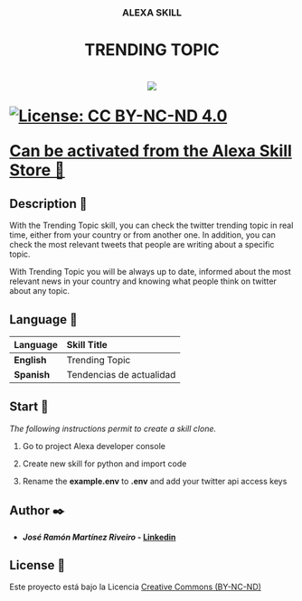 <h3 align="center">ALEXA SKILL</h3>
<h1 align="center">TRENDING TOPIC<h1>
<p align="center">
    <img src="https://github.com/JoseRamonMartinez/AlexaTwitterTrends/blob/master/assets/images/en-US_largeIconUri.png">
</p>


[![License: CC BY-NC-ND 4.0](https://img.shields.io/badge/License-CC%20BY--NC--ND%204.0-lightgrey.svg)](https://creativecommons.org/licenses/by-nc-nd/4.0/)



**[Can be activated from the Alexa Skill Store 🚀](https://www.amazon.es/Jose-Ramon-Martinez-Riveiro-Tendencias/dp/B09FQXY379/ref=sr_1_1?__mk_es_ES=%C3%85M%C3%85%C5%BD%C3%95%C3%91&dchild=1&keywords=tendencias+de+actualidad&qid=1631447002&s=digital-skills&sr=1-1)**

## Description 📢

With the Trending Topic skill, you can check the twitter trending topic in real time, either from your country or from another one. In addition, you can check the most relevant tweets that people are writing about a specific topic.

With Trending Topic you will be always up to date, informed about the most relevant news in your country and knowing what people think on twitter about any topic.

## Language 📖

| Language      | Skill Title |
| ------ | :------|
| **English** | Trending Topic  |
| **Spanish**   |  Tendencias de actualidad |

## Start 🚀

_The following instructions permit to create a skill clone._

1. Go to project Alexa developer console

2. Create new skill for python and import code

3. Rename the **example.env** to **.env** and add your twitter api access keys


## Author ✒️

- **_José Ramón Martínez Riveiro_ - [Linkedin](https://www.linkedin.com/in/josermartinez/?originalSubdomain=es)**

## License 📄

Este proyecto está bajo la Licencia [Creative Commons (BY-NC-ND)](https://creativecommons.org/licenses/by-nc-nd/4.0/)
